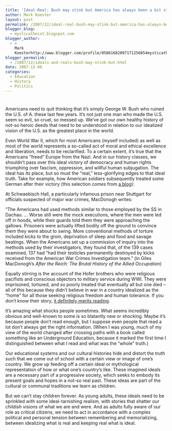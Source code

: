 ```yaml
---
title: 'Ideal-Real: Bush may stink but America has always been a bit stinky'
author: Mark Koester
layout: post
permalink: /2007/12/ideal-real-bush-may-stink-but-america-has-always-been-a-bit-stinky.html
blogger_blog:
  - mysticatheist.blogspot.com
blogger_author:
  - >
    Mark
    Koesterhttp://www.blogger.com/profile/05861682097171256854mysticatheist@gmail.com
blogger_permalink:
  - /2007/12/ideals-and-reals-bush-may-stink-but.html
date: 2007-12-08
categories:
  - Education
  - History
  - Politics
---
```

# 

Americans need to quit thinking that it’s simply George W. Bush who ruined the U.S. of A. these last few years. It’s not just one man who made the U.S. seem so evil, so cruel, so messed up. We’ve got our own healthy history of not-so heroic deeds that need to be understood in relation to our idealized vision of the U.S. as the greatest place in the world.

Even World War II, which for most Americans (myself included) as well as most of the world represents a so-called act of moral and ethical excellence and liberation, needs to be reclarified. To a certain extent, it’s true that the Americans “freed” Europe from the Nazi. And in our history classes, we shouldn’t pass over this ideal victory of democracy and human rights triumphing over fascism, oppression, and willful human subjugation. The ideal has its place, but so must the “real,” less-glorifying edges to that ideal truth. 
Take for example, how American soldiers subsequently treated some German after their victory (this selection comes from [a blog][1]):  

At Schwaebisch Hall, a particularly infamous prison near Stuttgart for officials suspected of major war crimes, MacDonogh writes: 

“The Americans had used methods similar to those employed by the SS in Dachau. … Worse still were the mock executions, where the men were led off in hoods, while their guards told them they were approaching the gallows. Prisoners were actually lifted bodily off the ground to convince them they were about to swing. More conventional methods of torture included kicks to the groin, deprivation of sleep and food and savage beatings. When the Americans set up a commission of inquiry into the methods used by their investigators, they found that, of the 139 cases examined, 137 had “had their testicles permanently destroyed by kicks received from the American War Crimes Investigation team.” (in Giles MacDonogh’s *After the Reich: The Brutal History of the Allied Occupation*)

Equally stirring is the account of the Hofer brothers who were religious pacifists and conscious objectors to military service during WWI. They were imprisoned, tortured, and so poorly treated that eventually all but one died – all of this because they didn’t believe in war in a country idealized as the “home” for all those seeking religious freedom and human tolerance. If you don’t know their story, [it definitely merits reading][2]. 

It’s amazing what shocks people sometimes. What seems incredibly obvious and well-known to some is so blatantly new or shocking. Maybe it’s because people don’t read enough, but I suppose even people that read a lot don’t always get the right information. (When I was young, much of my view of the world changed after crossing paths with a book called something like an Underground Education, because it marked the first time I distinguished between what I read and what was the “whole” truth.) 

Our educational systems and our cultural histories hide and distort the truth such that we come out of school with a certain view or image of one’s country. We grow up feeding off a certain ideal or mythological representation of how or what one’s country’s like. These imagined ideals are a necessary part of a progressive society, which seeks to embody its present goals and hopes in a not-so real past. These ideas are part of the cultural or communal traditions we learn as children. 

But we can’t stay children forever. As young adults, these ideals need to be sprinkled with some ideal-tarnishing realism, with stories that shatter our childish visions of what we are and were. And as adults fully aware of our role as critical citizens, we need to act in accordance with a complex political and personal tension between remembering and memorializing, between idealizing what is real and keeping real what is ideal.

[1]: http://crookedtimber.org/2007/12/07/torture-in-germany-after-world-war-ii/
[2]: http://www.plough.com/articles/persecutionintheland.html